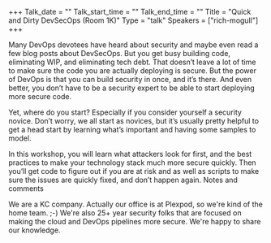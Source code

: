+++
Talk_date = ""
Talk_start_time = ""
Talk_end_time = ""
Title = "Quick and Dirty DevSecOps (Room 1K)"
Type = "talk"
Speakers = ["rich-mogull"]
+++

Many DevOps devotees have heard about security and maybe even read a few blog posts about DevSecOps. But you get busy building code, eliminating WIP, and eliminating tech debt. That doesn’t leave a lot of time to make sure the code you are actually deploying is secure. But the power of DevOps is that you can build security in once, and it’s there. And even better, you don’t have to be a security expert to be able to start deploying more secure code.

Yet, where do you start? Especially if you consider yourself a security novice. Don’t worry, we all start as novices, but it’s usually pretty helpful to get a head start by learning what’s important and having some samples to model.

In this workshop, you will learn what attackers look for first, and the best practices to make your technology stack much more secure quickly. Then you’ll get code to figure out if you are at risk and as well as scripts to make sure the issues are quickly fixed, and don’t happen again.
Notes and comments

We are a KC company. Actually our office is at Plexpod, so we're kind of the home team. ;-) We're also 25+ year security folks that are focused on making the cloud and DevOps pipelines more secure. We're happy to share our knowledge.

